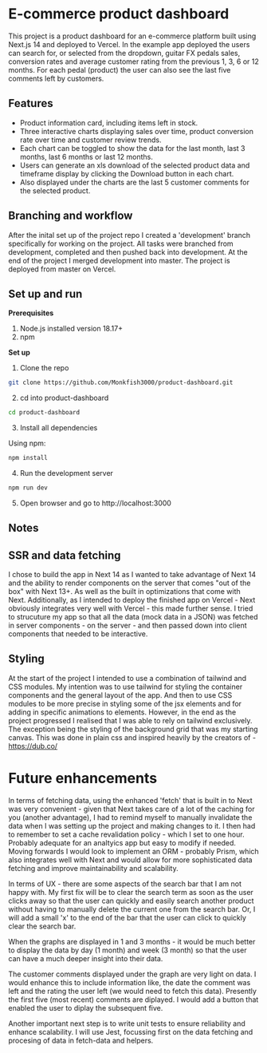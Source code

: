 # E-commerce product dashboard

This project is a product dashboard for an e-commerce platform built using Next.js 14 and deployed to Vercel. In the example app deployed the users can search for, or selected from the dropdown, guitar FX pedals sales, conversion rates and average customer rating from the previous 1, 3, 6 or 12 months.
For each pedal (product) the user can also see the last five comments left by customers.

## Features

- Product information card, including items left in stock.
- Three interactive charts displaying sales over time, product conversion rate over time and customer review trends.
- Each chart can be toggled to show the data for the last month, last 3 months, last 6 months or last 12 months.
- Users can generate an xls download of the selected product data and timeframe display by clicking the Download button in each chart.
- Also displayed under the charts are the last 5 customer comments for the selected product.

## Branching and workflow

After the inital set up of the project repo I created a 'development' branch specifically for working on the project. All tasks were branched from development, completed and then pushed back into development. At the end of the project I merged development into master. The project is deployed from master on Vercel.

## Set up and run

**Prerequisites**

1. Node.js installed version 18.17+
2. npm

**Set up**

1. Clone the repo

```bash
git clone https://github.com/Monkfish3000/product-dashboard.git
```

2. cd into product-dashboard

```bash
cd product-dashboard
```

3.  Install all dependencies

Using npm:

```bash
npm install
```

4. Run the development server

```bash
npm run dev
```

5. Open browser and go to http://localhost:3000

## Notes

## SSR and data fetching

I chose to build the app in Next 14 as I wanted to take advantage of Next 14 and the ability to render components on the server that comes "out of the box" with Next 13+. As well as the built in optimizations that come with Next. Additionally, as I intended to deploy the finished app on Vercel - Next obviously integrates very well with Vercel - this made further sense.
I tried to strucuture my app so that all the data (mock data in a JSON) was fetched in server components - on the server - and then passed down into client components that needed to be interactive.

## Styling

At the start of the project I intended to use a combination of tailwind and CSS modules. My intention was to use tailwind for styling the container components and the general layout of the app. And then to use CSS modules to be more precise in styling some of the jsx elements and for adding in specific animations to elements. However, in the end as the project progressed I realised that I was able to rely on tailwind exclusively.
The exception being the styling of the background grid that was my starting canvas. This was done in plain css and inspired heavily by the creators of - https://dub.co/

# Future enhancements

In terms of fetching data, using the enhanced 'fetch' that is built in to Next was very convenient - given that Next takes care of a lot of the caching for you (another advantage), I had to remind myself to manually invalidate the data when I was setting up the project and making changes to it. I then had to remember to set a cache revalidation policy - which I set to one hour. Probably adequate for an analtyics app but easy to modify if needed.
Moving forwards I would look to implement an ORM - probably Prism, which also integrates well with Next and would allow for more sophisticated data fetching and improve maintainability and scalability.

In terms of UX - there are some aspects of the search bar that I am not happy with. My first fix will be to clear the search term as soon as the user clicks away so that the user can quickly and easily search another product without having to manually delete the current one from the search bar. Or, I will add a small 'x' to the end of the bar that the user can click to quickly clear the search bar.

When the graphs are displayed in 1 and 3 months - it would be much better to display the data by day (1 month) and week (3 month) so that the user can have a much deeper insight into their data.

The customer comments displayed under the graph are very light on data. I would enhance this to include information like, the date the comment was left and the rating the user left (we would need to fetch this data). Presently the first five (most recent) comments are diplayed. I would add a button that enabled the user to diplay the subsequent five.

Another important next step is to write unit tests to ensure reliability and enhance scalability. I will use Jest, focussing first on the data fetching and procesing of data in fetch-data and helpers.
